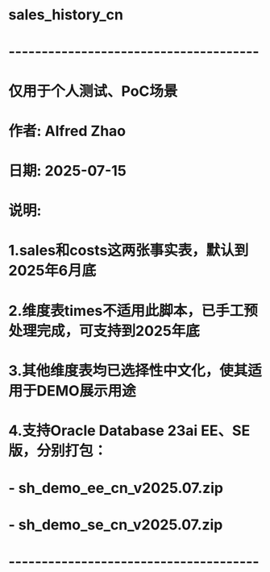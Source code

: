 # sales_history_cn

# --------------------------------------
# 仅用于个人测试、PoC场景
# 作者: Alfred Zhao
# 日期: 2025-07-15
# 说明: 
# 1.sales和costs这两张事实表，默认到2025年6月底
# 2.维度表times不适用此脚本，已手工预处理完成，可支持到2025年底
# 3.其他维度表均已选择性中文化，使其适用于DEMO展示用途
# 4.支持Oracle Database 23ai EE、SE版，分别打包：
# - sh_demo_ee_cn_v2025.07.zip
# - sh_demo_se_cn_v2025.07.zip
# --------------------------------------